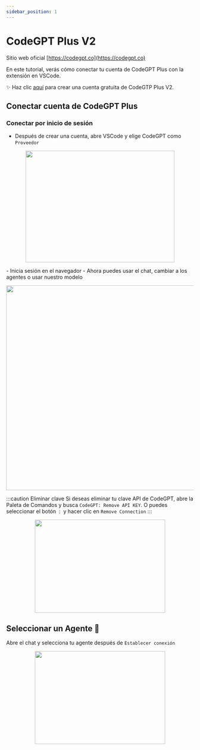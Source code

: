 ```yaml
---
sidebar_position: 1
---
```


# CodeGPT Plus V2

Sitio web oficial [https://codegpt.co](https://codegpt.co)

En este tutorial, verás cómo conectar tu cuenta de CodeGPT Plus con la extensión en VSCode.

✨ Haz clic [aquí](https://app.codegpt.co/en) para crear una cuenta gratuita de CodeGTP Plus V2.

## Conectar cuenta de CodeGPT Plus

### Conectar por inicio de sesión

- Después de crear una cuenta, abre VSCode y elige CodeGPT como `Proveedor`

<p align="center">
      <img width="400" height="300" src="https://github.com/davila7/code-gpt-docs/assets/37567214/ad889330-514c-4261-9aef-7a5e453e7169" />
</p>
- Inicia sesión en el navegador
- Ahora puedes usar el chat, cambiar a los agentes o usar nuestro modelo

<p align="center">
      <img width="650" height="550" src="https://github.com/davila7/code-gpt-docs/assets/37567214/6ee66517-f87f-4180-8fa4-d2384bbede25
" />
</p>

:::caution Eliminar clave
Si deseas eliminar tu clave API de CodeGPT, abre la Paleta de Comandos y busca `CodeGPT: Remove API KEY`. O puedes seleccionar el botón `⋮` y hacer clic en `Remove Connection`
:::

<p align="center">
      <img width="350" height="250" src="https://github.com/davila7/code-gpt-docs/assets/37567214/7a786f2e-f65d-4862-a1f7-61b705ff1cd5" />
</p>

## Seleccionar un Agente 🤖
Abre el chat y selecciona tu agente después de `Establecer conexión`

<p align="center">
      <img width="350" height="250" src="https://github.com/davila7/code-gpt-docs/assets/37567214/774ca6a0-4e00-4e3f-b001-51c834dc5ecf" />
</p>
